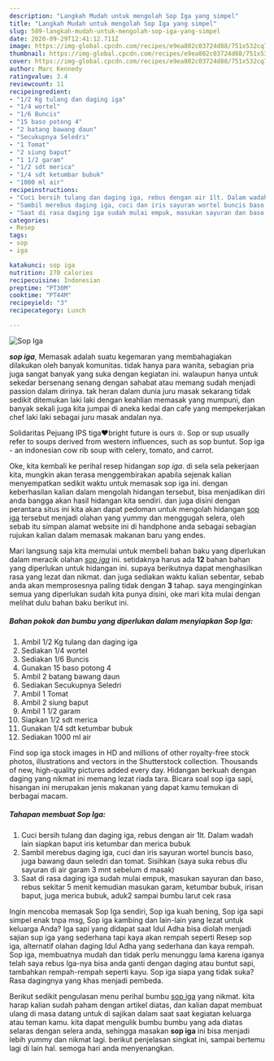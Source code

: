 ```yaml
---
description: "Langkah Mudah untuk mengolah Sop Iga yang simpel"
title: "Langkah Mudah untuk mengolah Sop Iga yang simpel"
slug: 589-langkah-mudah-untuk-mengolah-sop-iga-yang-simpel
date: 2020-09-29T12:41:12.711Z
image: https://img-global.cpcdn.com/recipes/e9ea802c03724d88/751x532cq70/sop-iga-foto-resep-utama.jpg
thumbnail: https://img-global.cpcdn.com/recipes/e9ea802c03724d88/751x532cq70/sop-iga-foto-resep-utama.jpg
cover: https://img-global.cpcdn.com/recipes/e9ea802c03724d88/751x532cq70/sop-iga-foto-resep-utama.jpg
author: Marc Kennedy
ratingvalue: 3.4
reviewcount: 11
recipeingredient:
- "1/2 Kg tulang dan daging iga"
- "1/4 wortel"
- "1/6 Buncis"
- "15 baso potong 4"
- "2 batang bawang daun"
- "Secukupnya Seledri"
- "1 Tomat"
- "2 siung baput"
- "1 1/2 garam"
- "1/2 sdt merica"
- "1/4 sdt ketumbar bubuk"
- "1000 ml air"
recipeinstructions:
- "Cuci bersih tulang dan daging iga, rebus dengan air 1lt. Dalam wadah lain siapkan baput iris ketumbar dan merica bubuk"
- "Sambil merebus daging iga, cuci dan iris sayuran wortel buncis baso, juga bawang daun seledri dan tomat. Sisihkan (saya suka rebus dlu sayuran di air garam 3 mnt sebelum d masak)"
- "Saat di rasa daging iga sudah mulai empuk, masukan sayuran dan baso, rebus sekitar 5 menit kemudian masukan garam, ketumbar bubuk, irisan baput, juga merica bubuk, aduk2 sampai bumbu larut cek rasa"
categories:
- Resep
tags:
- sop
- iga

katakunci: sop iga 
nutrition: 270 calories
recipecuisine: Indonesian
preptime: "PT30M"
cooktime: "PT44M"
recipeyield: "3"
recipecategory: Lunch

---
```



![Sop Iga](https://img-global.cpcdn.com/recipes/e9ea802c03724d88/751x532cq70/sop-iga-foto-resep-utama.jpg)

<b><i>sop iga</i></b>, Memasak adalah suatu kegemaran yang membahagiakan dilakukan oleh banyak komunitas. tidak hanya para wanita, sebagian pria juga sangat banyak yang suka dengan kegiatan ini. walaupun hanya untuk sekedar bersenang senang dengan sahabat atau memang sudah menjadi passion dalam dirinya. tak heran dalam dunia juru masak sekarang tidak sedikit ditemukan laki laki dengan keahlian memasak yang mumpuni, dan banyak sekali juga kita jumpai di aneka kedai dan cafe yang mempekerjakan chef laki laki sebagai juru masak andalan nya.

Solidaritas Pejuang IPS tiga♥bright future is ours ♔. Sop or sup usually refer to soups derived from western influences, such as sop buntut. Sop iga - an indonesian cow rib soup with celery, tomato, and carrot.

Oke, kita kembali ke perihal resep hidangan <i>sop iga</i>. di sela sela pekerjaan kita, mungkin akan terasa menggembirakan apabila sejenak kalian menyempatkan sedikit waktu untuk memasak sop iga ini. dengan keberhasilan kalian dalam mengolah hidangan tersebut, bisa menjadikan diri anda bangga akan hasil hidangan kita sendiri. dan juga disini dengan perantara situs ini kita akan dapat pedoman untuk mengolah hidangan <u>sop iga</u> tersebut menjadi olahan yang yummy dan menggugah selera, oleh sebab itu simpan alamat website ini di handphone anda sebagai sebagian rujukan kalian dalam memasak makanan baru yang endes.


Mari langsung saja kita memulai untuk membeli bahan baku yang diperlukan dalam meracik olahan <u><i>sop iga</i></u> ini. setidaknya harus ada <b>12</b> bahan bahan yang diperlukan untuk hidangan ini. supaya berikutnya dapat menghasilkan rasa yang lezat dan nikmat. dan juga sediakan waktu kalian sebentar, sebab anda akan memprosesnya paling tidak dengan <b>3</b> tahap. saya menginginkan semua yang diperlukan sudah kita punya disini, oke mari kita mulai dengan melihat dulu bahan baku berikut ini.

<!--inarticleads1-->

##### Bahan pokok dan bumbu yang diperlukan dalam menyiapkan Sop Iga:

1. Ambil 1/2 Kg tulang dan daging iga
1. Sediakan 1/4 wortel
1. Sediakan 1/6 Buncis
1. Gunakan 15 baso potong 4
1. Ambil 2 batang bawang daun
1. Sediakan Secukupnya Seledri
1. Ambil 1 Tomat
1. Ambil 2 siung baput
1. Ambil 1 1/2 garam
1. Siapkan 1/2 sdt merica
1. Gunakan 1/4 sdt ketumbar bubuk
1. Sediakan 1000 ml air


Find sop iga stock images in HD and millions of other royalty-free stock photos, illustrations and vectors in the Shutterstock collection. Thousands of new, high-quality pictures added every day. Hidangan berkuah dengan daging yang nikmat ini memang lezat riada tara. Bicara soal sop iga sapi, hisangan ini merupakan jenis makanan yang dapat kamu temukan di berbagai macam. 

<!--inarticleads2-->

##### Tahapan membuat Sop Iga:

1. Cuci bersih tulang dan daging iga, rebus dengan air 1lt. Dalam wadah lain siapkan baput iris ketumbar dan merica bubuk
1. Sambil merebus daging iga, cuci dan iris sayuran wortel buncis baso, juga bawang daun seledri dan tomat. Sisihkan (saya suka rebus dlu sayuran di air garam 3 mnt sebelum d masak)
1. Saat di rasa daging iga sudah mulai empuk, masukan sayuran dan baso, rebus sekitar 5 menit kemudian masukan garam, ketumbar bubuk, irisan baput, juga merica bubuk, aduk2 sampai bumbu larut cek rasa


Ingin mencoba memasak Sop Iga sendiri, Sop iga kuah bening, Sop iga sapi simpel enak tnpa msg, Sop iga kambing dan lain-lain yang lezat untuk keluarga Anda? Iga sapi yang didapat saat Idul Adha bisa diolah menjadi sajian sup iga yang sederhana tapi kaya akan rempah seperti Resep sop iga, alternatif olahan daging Idul Adha yang sederhana dan kaya rempah. Sop iga, membuatnya mudah dan tidak perlu menunggu lama karena iganya telah saya rebus Iga-nya bisa anda ganti dengan daging atau buntut sapi, tambahkan rempah-rempah seperti kayu. Sop iga siapa yang tidak suka? Rasa dagingnya yang khas menjadi pembeda. 

Berikut sedikit pengulasan menu perihal bumbu <u>sop iga</u> yang nikmat. kita harap kalian sudah paham dengan artikel diatas, dan kalian dapat membuat ulang di masa datang untuk di sajikan dalam saat saat kegiatan keluarga atau teman kamu. kita dapat mengulik bumbu bumbu yang ada diatas selaras dengan selera anda, sehingga masakan <b>sop iga</b> ini bisa menjadi lebih yummy dan nikmat lagi. berikut penjelasan singkat ini, sampai bertemu lagi di lain hal. semoga hari anda menyenangkan.
